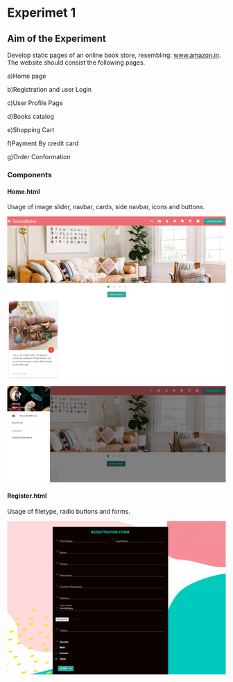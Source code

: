 # Experimet 1

## Aim of the Experiment
Develop static pages of an online book store, resembling: www.amazon.in. The  website should consist the following  pages.

a)Home page

b)Registration and user Login

c)User Profile Page

d)Books catalog

e)Shopping Cart

f)Payment By credit card

g)Order  Conformation


### Components

#### Home.html
Usage of image slider, navbar, cards, side navbar, icons and buttons.

 ![Output](home.png)
 
  ![Output](sidenav.png)
#### Register.html
Usage of filetype, radio buttons and forms.

 ![Output](output_register.png)
